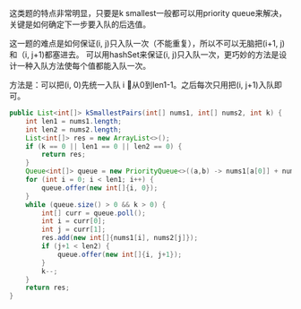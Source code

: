 这类题的特点非常明显，只要是k smallest一般都可以用priority queue来解决，关键是如何确定下一步要入队的后选值。

这一题的难点是如何保证(i, j)只入队一次（不能重复），所以不可以无脑把(i+1, j) 和（i, j+1)都塞进去。
可以用hashSet来保证(i, j)只入队一次，更巧妙的方法是设计一种入队方法使每个值都能入队一次。

方法是：可以把(i, 0)先统一入队 i 从0到len1-1。之后每次只用把(i, j+1)入队即可。

```java
public List<int[]> kSmallestPairs(int[] nums1, int[] nums2, int k) {
    int len1 = nums1.length;
    int len2 = nums2.length;
    List<int[]> res = new ArrayList<>();
    if (k == 0 || len1 == 0 || len2 == 0) {
        return res;
    }
    Queue<int[]> queue = new PriorityQueue<>((a,b) -> nums1[a[0]] + nums2[a[1]] - nums1[b[0]] - nums2[b[1]]);
    for (int i = 0; i < len1; i++) {
        queue.offer(new int[]{i, 0});
    }
    while (queue.size() > 0 && k > 0) {
        int[] curr = queue.poll();
        int i = curr[0];
        int j = curr[1];
        res.add(new int[]{nums1[i], nums2[j]});
        if (j+1 < len2) {
            queue.offer(new int[]{i, j+1});
        }
        k--;
    }
    return res;
}
```